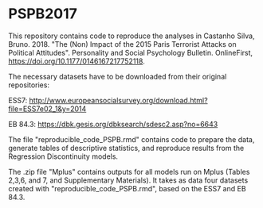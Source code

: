 # PSPB2017
This repository contains code to reproduce the analyses in Castanho Silva, Bruno. 2018. "The (Non) Impact of the 2015 Paris Terrorist Attacks on Political Attitudes". Personality and Social Psychology Bulletin. OnlineFirst, https://doi.org/10.1177/0146167217752118.

The necessary datasets have to be downloaded from their original repositories:

ESS7: http://www.europeansocialsurvey.org/download.html?file=ESS7e02_1&y=2014

EB 84.3: https://dbk.gesis.org/dbksearch/sdesc2.asp?no=6643

The file "reproducible_code_PSPB.rmd" contains code to prepare the data, generate tables of descriptive statistics, and reproduce results from the Regression Discontinuity models.

The .zip file "Mplus" contains outputs for all models run on Mplus (Tables 2,3,6, and 7, and Supplementary Materials). It takes as data four datasets created with "reproducible_code_PSPB.rmd", based on the ESS7 and EB 84.3.
